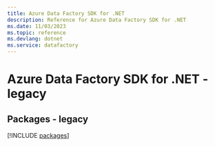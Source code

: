 ```yaml
---
title: Azure Data Factory SDK for .NET
description: Reference for Azure Data Factory SDK for .NET
ms.date: 11/03/2023
ms.topic: reference
ms.devlang: dotnet
ms.service: datafactory
---
```

# Azure Data Factory SDK for .NET - legacy
## Packages - legacy
[!INCLUDE [packages](data-factory-index.md)]